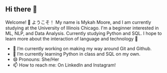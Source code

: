 ## Hi there 👋

<!--
**MykahNMoore/MykahNMoore** is a ✨ _special_ ✨ repository because its `README.md` (this file) appears on your GitHub profile.

Here are some ideas to get you started:

- 🔭 I’m currently working on ...
- 🌱 I’m currently learning ...
- 👯 I’m looking to collaborate on ...
- 🤔 I’m looking for help with ...
- 💬 Ask me about ...
- 📫 How to reach me: ...
- 😄 Pronouns: ...
- ⚡ Fun fact: ...
-->
Welcome! 🖤 ようこそ！ My name is Mykah Moore, and I am currently studying at the University of Illinois Chicago. 
I'm a beginner interested in ML, NLP, and Data Analysis. Currently studying Python and SQL. I hope to learn more about the interaction of language and technology 🖤

- 🔭 I’m currently working on making my way around Git and Github.
- 🌱 I’m currently learning Python in class and SQL on my own.
- 😄 Pronouns: She/Her
- 📫 How to reach me: On LinkedIn and Instagram!

